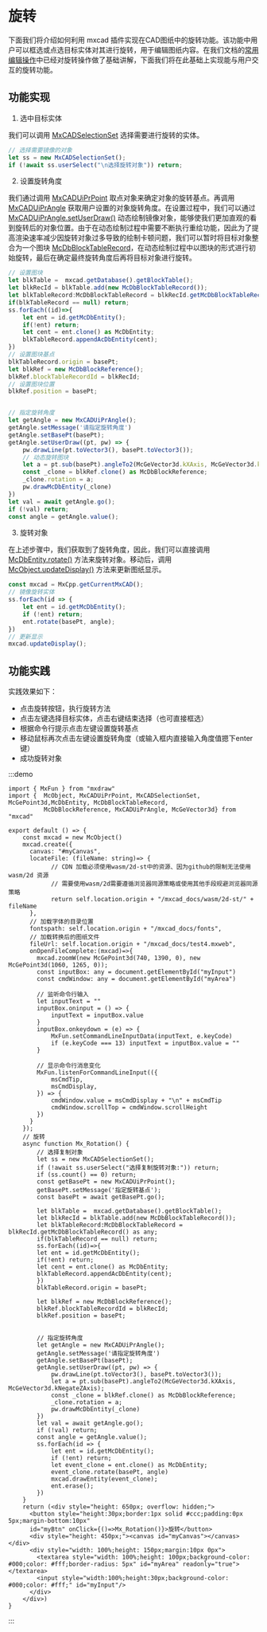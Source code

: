 # 旋转

下面我们将介绍如何利用 mxcad 插件实现在CAD图纸中的旋转功能。该功能中用户可以框选或点选目标实体对其进行旋转，用于编辑图纸内容。在我们文档的[常用编辑操作](../../../5.图纸编辑/2.常用编辑操作.md#旋转)中已经对旋转操作做了基础讲解，下面我们将在此基础上实现能与用户交互的旋转功能。

## 功能实现

1. 选中目标实体

我们可以调用 [MxCADSelectionSet](../../../../api/classes/2d.MxCADSelectionSet.md#class-mxcadselectionset) 选择需要进行旋转的实体。

```ts
// 选择需要镜像的对象
let ss = new MxCADSelectionSet();
if (!await ss.userSelect("\n选择旋转对象")) return;
```

2. 设置旋转角度

我们通过调用 [MxCADUiPrPoint](../../../../api/classes/2d.MxCADUiPrPoint.md) 取点对象来确定对象的旋转基点。再调用 [MxCADUiPrAngle](../../../../api/classes/2d.MxCADUiPrAngle.md) 获取用户设置的对象旋转角度。在设置过程中，我们可以通过 [MxCADUiPrAngle.setUserDraw()](../../../../api/classes/2d.MxCADUiPrPoint.md#setuserdraw) 动态绘制镜像对象，能够使我们更加直观的看到旋转后的对象位置。由于在动态绘制过程中需要不断执行重绘功能，因此为了提高渲染速率减少因旋转对象过多导致的绘制卡顿问题，我们可以暂时将目标对象整合为一个图块 [McDbBlockTableRecord](../../../../api/classes/2d.McDbBlockTableRecord.md)，在动态绘制过程中以图块的形式进行初始旋转，最后在确定最终旋转角度后再将目标对象进行旋转。

```ts
// 设置图块
let blkTable =  mxcad.getDatabase().getBlockTable();
let blkRecId = blkTable.add(new McDbBlockTableRecord());
let blkTableRecord:McDbBlockTableRecord = blkRecId.getMcDbBlockTableRecord() as any;
if(blkTableRecord == null) return;
ss.forEach((id)=>{
    let ent = id.getMcDbEntity();
    if(!ent) return;
    let cent = ent.clone() as McDbEntity;
    blkTableRecord.appendAcDbEntity(cent);
})
// 设置图块基点
blkTableRecord.origin = basePt;
let blkRef = new McDbBlockReference();
blkRef.blockTableRecordId = blkRecId;
// 设置图块位置
blkRef.position = basePt;


// 指定旋转角度
let getAngle = new MxCADUiPrAngle();
getAngle.setMessage('请指定旋转角度')
getAngle.setBasePt(basePt);
getAngle.setUserDraw((pt, pw) => {
    pw.drawLine(pt.toVector3(), basePt.toVector3());
    // 动态旋转图块
    let a = pt.sub(basePt).angleTo2(McGeVector3d.kXAxis, McGeVector3d.kNegateZAxis);
    const _clone = blkRef.clone() as McDbBlockReference;
    _clone.rotation = a;
    pw.drawMcDbEntity(_clone)
})
let val = await getAngle.go();
if (!val) return;
const angle = getAngle.value();
```

3. 旋转对象

在上述步骤中，我们获取到了旋转角度，因此，我们可以直接调用 [McDbEntity.rotate()](../../../../api/classes/2d.McDbEntity.md#rotate) 方法来旋转对象。移动后，调用 [McObject.updateDisplay()](../../../../api/classes/2d.McObject.md#updatedisplay) 方法来更新图纸显示。

```ts
const mxcad = MxCpp.getCurrentMxCAD();
// 镜像旋转实体
ss.forEach(id => {
    let ent = id.getMcDbEntity();
    if (!ent) return;
    ent.rotate(basePt, angle);
})
// 更新显示
mxcad.updateDisplay();
```

## 功能实践

实践效果如下：
* 点击旋转按钮，执行旋转方法
* 点击左键选择目标实体，点击右键结束选择（也可直接框选）
* 根据命令行提示点击左键设置旋转基点
* 移动鼠标再次点击左键设置旋转角度（或输入框内直接输入角度值摁下enter键）
* 成功旋转对象

:::demo
```tsx
import { MxFun } from "mxdraw"
import {  McObject, MxCADUiPrPoint, MxCADSelectionSet, McGePoint3d,McDbEntity, McDbBlockTableRecord,
          McDbBlockReference, MxCADUiPrAngle, McGeVector3d} from "mxcad"

export default () => {
    const mxcad = new McObject()
    mxcad.create({
      canvas: "#myCanvas",
      locateFile: (fileName: string)=> {
            // CDN 加载必须使用wasm/2d-st中的资源、因为github的限制无法使用wasm/2d 资源
            // 需要使用wasm/2d需要遵循浏览器同源策略或使用其他手段规避浏览器同源策略
            return self.location.origin + "/mxcad_docs/wasm/2d-st/" + fileName
      },
      // 加载字体的目录位置
      fontspath: self.location.origin + "/mxcad_docs/fonts",
      // 加载转换后的图纸文件
      fileUrl: self.location.origin + "/mxcad_docs/test4.mxweb",
      onOpenFileComplete:(mxcad)=>{
        mxcad.zoomW(new McGePoint3d(740, 1390, 0), new McGePoint3d(1060, 1265, 0));
        const inputBox: any = document.getElementById("myInput")
        const cmdWindow: any = document.getElementById("myArea")

        // 监听命令行输入
        let inputText = ""
        inputBox.oninput = () => {
            inputText = inputBox.value
        }
        inputBox.onkeydown = (e) => {
            MxFun.setCommandLineInputData(inputText, e.keyCode)
            if (e.keyCode === 13) inputText = inputBox.value = ""
        }

        // 显示命令行消息变化
        MxFun.listenForCommandLineInput(({
            msCmdTip,
            msCmdDisplay,
        }) => {
            cmdWindow.value = msCmdDisplay + "\n" + msCmdTip
            cmdWindow.scrollTop = cmdWindow.scrollHeight
        })
      }
    });
    // 旋转
    async function Mx_Rotation() {
        // 选择复制对象
        let ss = new MxCADSelectionSet();
        if (!await ss.userSelect("选择复制旋转对象:")) return;
        if (ss.count() == 0) return;
        const getBasePt = new MxCADUiPrPoint();
        getBasePt.setMessage('指定旋转基点');
        const basePt = await getBasePt.go();

        let blkTable =  mxcad.getDatabase().getBlockTable();
        let blkRecId = blkTable.add(new McDbBlockTableRecord());
        let blkTableRecord:McDbBlockTableRecord = blkRecId.getMcDbBlockTableRecord() as any;
        if(blkTableRecord == null) return;
        ss.forEach((id)=>{
        let ent = id.getMcDbEntity();
        if(!ent) return;
        let cent = ent.clone() as McDbEntity;
        blkTableRecord.appendAcDbEntity(cent);
        })
        blkTableRecord.origin = basePt;

        let blkRef = new McDbBlockReference();
        blkRef.blockTableRecordId = blkRecId;
        blkRef.position = basePt;
    

        // 指定旋转角度
        let getAngle = new MxCADUiPrAngle();
        getAngle.setMessage('请指定旋转角度')
        getAngle.setBasePt(basePt);
        getAngle.setUserDraw((pt, pw) => {
            pw.drawLine(pt.toVector3(), basePt.toVector3());
            let a = pt.sub(basePt).angleTo2(McGeVector3d.kXAxis, McGeVector3d.kNegateZAxis);
            const _clone = blkRef.clone() as McDbBlockReference;
            _clone.rotation = a;
            pw.drawMcDbEntity(_clone)
        })
        let val = await getAngle.go();
        if (!val) return;
        const angle = getAngle.value();
        ss.forEach(id => {
            let ent = id.getMcDbEntity();
            if (!ent) return;
            let event_clone = ent.clone() as McDbEntity;
            event_clone.rotate(basePt, angle)
            mxcad.drawEntity(event_clone);
            ent.erase();
        })
    }
    return (<div style="height: 650px; overflow: hidden;">
      <button style="height:30px;border:1px solid #ccc;padding:0px 5px;margin-bottom:10px"
      id="myBtn" onClick={()=>Mx_Rotation()}>旋转</button>
      <div style="height: 450px;"><canvas id="myCanvas"></canvas></div>
      <div style="width: 100%;height: 150px;margin:10px 0px">
        <textarea style="width: 100%;height: 100px;background-color: #000;color: #fff;border-radius: 5px" id="myArea" readonly="true"></textarea>
        <input style="width:100%;height:30px;background-color: #000;color: #fff;" id="myInput"/>
      </div>
    </div>)
}
```
:::



